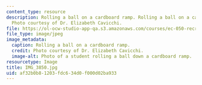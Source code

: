 ```yaml
---
content_type: resource
description: Rolling a ball on a cardboard ramp. Rolling a ball on a cardboard ramp.
  Photo courtesy of Dr. Elizabeth Cavicchi.
file: https://ol-ocw-studio-app-qa.s3.amazonaws.com/courses/ec-050-recreate-experiments-from-history-inform-the-future-from-the-past-galileo-january-iap-2010/af32b0b81203fdc634d0f000d02ba933_IMG_3850.jpg
file_type: image/jpeg
image_metadata:
  caption: Rolling a ball on a cardboard ramp.
  credit: Photo courtesy of Dr. Elizabeth Cavicchi.
  image-alt: Photo of a student rolling a ball down a cardboard ramp.
resourcetype: Image
title: IMG_3850.jpg
uid: af32b0b8-1203-fdc6-34d0-f000d02ba933
---
```


